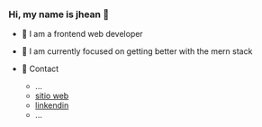 ### Hi, my name is jhean 👋

<!--
**0ozen/0ozen** is a ✨ _special_ ✨ repository because its `README.md` (this file) appears on your GitHub profile.
-->



- 🌱 I am a frontend web developer

- 🌱 I am currently focused on getting better with the mern stack

- 🌱 Contact 
    - ...
    - [sitio web](https://myportfolio003.netlify.app/)
    - [linkendin](https://www.linkedin.com/in/jhean-undifined/)
    - ...

